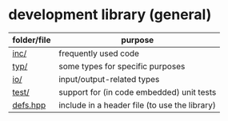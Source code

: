 # development library (general)

folder/file           | purpose
---                   | ---
[inc/](inc/)          | frequently used code
[typ/](typ/)          | some types for specific purposes
[io/](io/)            | input/output-related types
[test/](test/)        | support for (in code embedded) unit tests
[defs.hpp](defs.hpp)  | include in a header file (to use the library)
